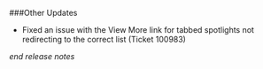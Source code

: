 
###Other Updates
-  Fixed an issue with the View More link for tabbed spotlights not redirecting to the correct list (Ticket 100983)

_end release notes_